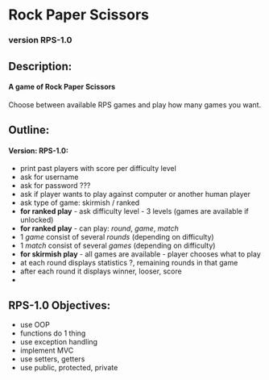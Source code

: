 # Rock Paper Scissors 
### version RPS-1.0

## Description:
#### A game of Rock Paper Scissors
Choose between available RPS games and play how many games you want.  

## Outline:
#### Version: RPS-1.0:
- print past players with score per difficulty level
- ask for username
- ask for password ???
- ask if player wants to play against computer or another human player
- ask type of game: skirmish / ranked
- **for ranked play** - ask difficulty level - 3 levels (games are available if
 unlocked)
- **for ranked play** - can play: _round_, _game_, _match_
- 1 _game_ consist of several _rounds_ (depending on difficulty)
- 1 _match_ consist of several _games_ (depending on difficulty)
- **for skirmish play** - all games are available - player chooses what to play
- at each round displays statistics ?, remaining rounds in that game
- after each round it displays winner, looser, score
- 

## RPS-1.0 Objectives:
- use OOP
- functions do 1 thing
- use exception handling
- implement MVC
- use setters, getters
- use public, protected, private